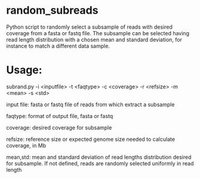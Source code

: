 # random_subreads

Python script to randomly select a subsample of reads with desired coverage from a fasta or fastq file.
The subsample can be selected having read length distribution with a chosen mean and standard deviation,
for instance to match a different data sample.


# Usage:
 subrand.py -i \<inputfile\> -t \<faqtype\> -c \<coverage\> -r \<refsize\> -m \<mean\> -s \<std\>
 
 input file: fasta or fastq file of reads from which extract a subsample
 
   faqtype: format of output file, fasta or fastq
   
   coverage: desired coverage for subsample
   
   refsize: reference size or expected genome size needed to calculate coverage, in Mb
   
   mean,std: mean and standard deviation of read lengths distribution desired for subsample. If not defined, reads are randomly selected uniformly in read length
